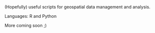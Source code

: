(Hopefully) useful scripts for geospatial data management and analysis.

Languages: R and Python

More coming soon ;)
